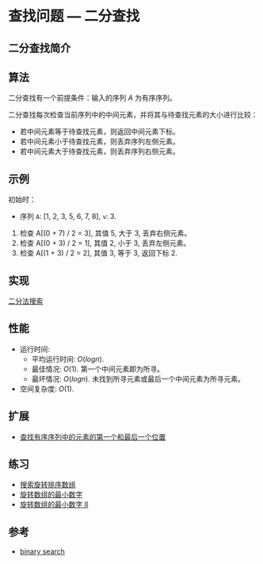 # 查找问题 — 二分查找

## 二分查找简介

## 算法

二分查找有一个前提条件：输入的序列 $A$ 为有序序列。

二分查找每次检查当前序列中的中间元素，并将其与待查找元素的大小进行比较：

- 若中间元素等于待查找元素，则返回中间元素下标。
- 若中间元素小于待查找元素，则丢弃序列左侧元素。
- 若中间元素大于待查找元素，则丢弃序列右侧元素。

## 示例

初始时：

- 序列 `A`: [1, 2, 3, 5, 6, 7, 8], `v`: 3.

1. 检查 A[(0 + 7) / 2 = 3], 其值 5, 大于 3, 丢弃右侧元素。
2. 检查 A[(0 + 3) / 2 = 1], 其值 2, 小于 3, 丢弃左侧元素。
3. 检查 A[(1 + 3) / 2 = 2], 其值 3, 等于 3, 返回下标 2.

## 实现

[二分法搜索](./mod.rs)

## 性能

- 运行时间:
  - 平均运行时间: $O(logn)$.
  - 最佳情况: $O(1)$. 第一个中间元素即为所寻。
  - 最坏情况: $O(logn)$. 未找到所寻元素或最后一个中间元素为所寻元素。
- 空间复杂度: $O(1)$.

## 扩展

- [查找有序序列中的元素的第一个和最后一个位置](./mod.rs)

## 练习

- [搜索旋转排序数组](https://leetcode-cn.com/problems/search-in-rotated-sorted-array/)
- [旋转数组的最小数字](https://leetcode-cn.com/problems/find-minimum-in-rotated-sorted-array/)
- [旋转数组的最小数字 II](https://leetcode-cn.com/problems/find-minimum-in-rotated-sorted-array-ii/)

## 参考

- [binary search](https://en.wikipedia.org/wiki/Binary_search_algorithm)
